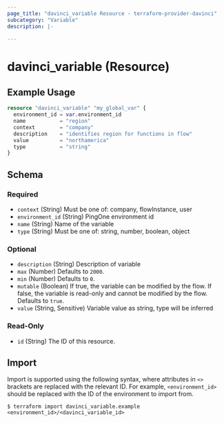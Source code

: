 ```yaml
---
page_title: "davinci_variable Resource - terraform-provider-davinci"
subcategory: "Variable"
description: |-
  
---
```


# davinci_variable (Resource)



## Example Usage

```terraform
resource "davinci_variable" "my_global_var" {
  environment_id = var.environment_id
  name           = "region"
  context        = "company"
  description    = "identifies region for functions in flow"
  value          = "northamerica"
  type           = "string"
}
```

<!-- schema generated by tfplugindocs -->
## Schema

### Required

- `context` (String) Must be one of: company, flowInstance, user
- `environment_id` (String) PingOne environment id
- `name` (String) Name of the variable
- `type` (String) Must be one of: string, number, boolean, object

### Optional

- `description` (String) Description of variable
- `max` (Number) Defaults to `2000`.
- `min` (Number) Defaults to `0`.
- `mutable` (Boolean) If true, the variable can be modified by the flow. If false, the variable is read-only and cannot be modified by the flow. Defaults to `true`.
- `value` (String, Sensitive) Variable value as string, type will be inferred

### Read-Only

- `id` (String) The ID of this resource.

## Import

Import is supported using the following syntax, where attributes in `<>` brackets are replaced with the relevant ID.  For example, `<environment_id>` should be replaced with the ID of the environment to import from.

```shell
$ terraform import davinci_variable.example <environment_id>/<davinci_variable_id>
```